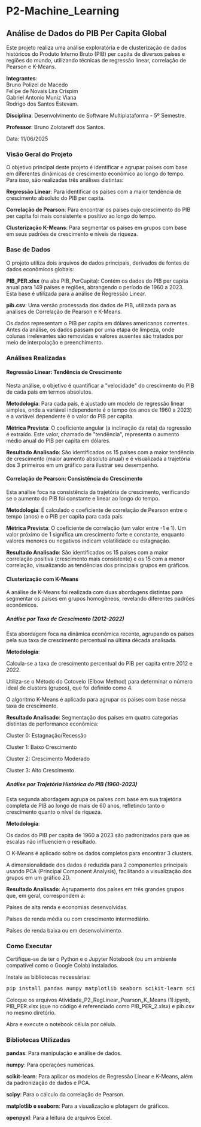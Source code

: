 # P2-Machine_Learning

## Análise de Dados do PIB Per Capita Global
Este projeto realiza uma análise exploratória e de clusterização de dados históricos do Produto Interno Bruto (PIB) per capita de diversos países e regiões do mundo, utilizando técnicas de regressão linear, correlação de Pearson e K-Means.

**Integrantes**:   
Bruno Polizel de Macedo  
Felipe de Novais Lira Crispim  
Gabriel Antonio Muniz Viana  
Rodrigo dos Santos Estevam.  

**Disciplina**: Desenvolvimento de Software Multiplataforma - 5º Semestre.

**Professor**: Bruno Zolotareff dos Santos.

Data: 11/06/2025

### Visão Geral do Projeto
O objetivo principal deste projeto é identificar e agrupar países com base em diferentes dinâmicas de crescimento econômico ao longo do tempo. Para isso, são realizadas três análises distintas:

**Regressão Linear**: Para identificar os países com a maior tendência de crescimento absoluto do PIB per capita.

**Correlação de Pearson**: Para encontrar os países cujo crescimento do PIB per capita foi mais consistente e positivo ao longo do tempo.

**Clusterização K-Means**: Para segmentar os países em grupos com base em seus padrões de crescimento e níveis de riqueza.

### Base de Dados
O projeto utiliza dois arquivos de dados principais, derivados de fontes de dados econômicos globais:

**PIB_PER.xlsx** (na aba PIB_PerCapita): Contém os dados do PIB per capita anual para 149 países e regiões, abrangendo o período de 1960 a 2023. Esta base é utilizada para a análise de Regressão Linear.

**pib.csv**: Uma versão processada dos dados de PIB, utilizada para as análises de Correlação de Pearson e K-Means.

Os dados representam o PIB per capita em dólares americanos correntes. Antes da análise, os dados passam por uma etapa de limpeza, onde colunas irrelevantes são removidas e valores ausentes são tratados por meio de interpolação e preenchimento.

### Análises Realizadas  
#### Regressão Linear: Tendência de Crescimento
Nesta análise, o objetivo é quantificar a "velocidade" do crescimento do PIB de cada país em termos absolutos.

**Metodologia**: Para cada país, é ajustado um modelo de regressão linear simples, onde a variável independente é o tempo (os anos de 1960 a 2023) e a variável dependente é o valor do PIB per capita.

**Métrica Prevista**: O coeficiente angular (a inclinação da reta) da regressão é extraído. Este valor, chamado de "tendência", representa o aumento médio anual do PIB per capita em dólares.

**Resultado Analisado**: São identificados os 15 países com a maior tendência de crescimento (maior aumento absoluto anual) e é visualizada a trajetória dos 3 primeiros em um gráfico para ilustrar seu desempenho.

#### Correlação de Pearson: Consistência do Crescimento
Esta análise foca na consistência da trajetória de crescimento, verificando se o aumento do PIB foi constante e linear ao longo do tempo.

**Metodologia**: É calculado o coeficiente de correlação de Pearson entre o tempo (anos) e o PIB per capita para cada país.

**Métrica Prevista**: O coeficiente de correlação (um valor entre -1 e 1). Um valor próximo de 1 significa um crescimento forte e constante, enquanto valores menores ou negativos indicam volatilidade ou estagnação.

**Resultado Analisado**: São identificados os 15 países com a maior correlação positiva (crescimento mais consistente) e os 15 com a menor correlação, visualizando as tendências dos principais grupos em gráficos.

#### Clusterização com K-Means
A análise de K-Means foi realizada com duas abordagens distintas para segmentar os países em grupos homogêneos, revelando diferentes padrões econômicos.

##### Análise por Taxa de Crescimento (2012-2022)
Esta abordagem foca na dinâmica econômica recente, agrupando os países pela sua taxa de crescimento percentual na última década analisada.

**Metodologia**:

Calcula-se a taxa de crescimento percentual do PIB per capita entre 2012 e 2022.

Utiliza-se o Método do Cotovelo (Elbow Method) para determinar o número ideal de clusters (grupos), que foi definido como 4.

O algoritmo K-Means é aplicado para agrupar os países com base nessa taxa de crescimento.

**Resultado Analisado**: Segmentação dos países em quatro categorias distintas de performance econômica:

Cluster 0: Estagnação/Recessão

Cluster 1: Baixo Crescimento

Cluster 2: Crescimento Moderado

Cluster 3: Alto Crescimento

##### Análise por Trajetória Histórica do PIB (1960-2023)
Esta segunda abordagem agrupa os países com base em sua trajetória completa de PIB ao longo de mais de 60 anos, refletindo tanto o crescimento quanto o nível de riqueza.

**Metodologia**:

Os dados do PIB per capita de 1960 a 2023 são padronizados para que as escalas não influenciem o resultado.

O K-Means é aplicado sobre os dados completos para encontrar 3 clusters.

A dimensionalidade dos dados é reduzida para 2 componentes principais usando PCA (Principal Component Analysis), facilitando a visualização dos grupos em um gráfico 2D.

**Resultado Analisado**: Agrupamento dos países em três grandes grupos que, em geral, correspondem a:

Países de alta renda e economias desenvolvidas.

Países de renda média ou com crescimento intermediário.

Países de renda baixa ou em desenvolvimento.

### Como Executar
Certifique-se de ter o Python e o Jupyter Notebook (ou um ambiente compatível como o Google Colab) instalados.

Instale as bibliotecas necessárias:

<pre>pip install pandas numpy matplotlib seaborn scikit-learn scipy openpyxl<br></pre>

Coloque os arquivos Atividade_P2_RegLinear_Pearson_K_Means (1).ipynb, PIB_PER.xlsx (que no código é referenciado como PIB_PER_2.xlsx) e pib.csv no mesmo diretório.

Abra e execute o notebook célula por célula.

### Bibliotecas Utilizadas
**pandas**: Para manipulação e análise de dados.

**numpy**: Para operações numéricas.

**scikit-learn**: Para aplicar os modelos de Regressão Linear e K-Means, além da padronização de dados e PCA.

**scipy**: Para o cálculo da correlação de Pearson.

**matplotlib e seaborn**: Para a visualização e plotagem de gráficos.

**openpyxl**: Para a leitura de arquivos Excel.

